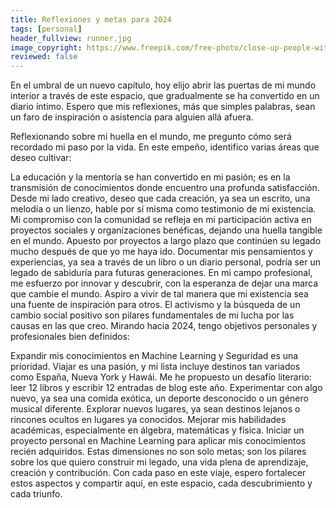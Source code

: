 ```yaml
---
title: Reflexiones y metas para 2024
tags: [personal]
header_fullview: runner.jpg
image_copyright: https://www.freepik.com/free-photo/close-up-people-with-thumbs-up_15501126.htm
reviewed: false
---
```

En el umbral de un nuevo capítulo, hoy elijo abrir las puertas de mi mundo interior a través de este espacio, que gradualmente se ha convertido en un diario íntimo. Espero que mis reflexiones, más que simples palabras, sean un faro de inspiración o asistencia para alguien allá afuera.

Reflexionando sobre mi huella en el mundo, me pregunto cómo será recordado mi paso por la vida. En este empeño, identifico varias áreas que deseo cultivar:

La educación y la mentoría se han convertido en mi pasión; es en la transmisión de conocimientos donde encuentro una profunda satisfacción.
Desde mi lado creativo, deseo que cada creación, ya sea un escrito, una melodía o un lienzo, hable por sí misma como testimonio de mi existencia.
Mi compromiso con la comunidad se refleja en mi participación activa en proyectos sociales y organizaciones benéficas, dejando una huella tangible en el mundo.
Apuesto por proyectos a largo plazo que continúen su legado mucho después de que yo me haya ido.
Documentar mis pensamientos y experiencias, ya sea a través de un libro o un diario personal, podría ser un legado de sabiduría para futuras generaciones.
En mi campo profesional, me esfuerzo por innovar y descubrir, con la esperanza de dejar una marca que cambie el mundo.
Aspiro a vivir de tal manera que mi existencia sea una fuente de inspiración para otros.
El activismo y la búsqueda de un cambio social positivo son pilares fundamentales de mi lucha por las causas en las que creo.
Mirando hacia 2024, tengo objetivos personales y profesionales bien definidos:

Expandir mis conocimientos en Machine Learning y Seguridad es una prioridad.
Viajar es una pasión, y mi lista incluye destinos tan variados como España, Nueva York y Hawái.
Me he propuesto un desafío literario: leer 12 libros y escribir 12 entradas de blog este año.
Experimentar con algo nuevo, ya sea una comida exótica, un deporte desconocido o un género musical diferente.
Explorar nuevos lugares, ya sean destinos lejanos o rincones ocultos en lugares ya conocidos.
Mejorar mis habilidades académicas, especialmente en álgebra, matemáticas y física.
Iniciar un proyecto personal en Machine Learning para aplicar mis conocimientos recién adquiridos.
Estas dimensiones no son solo metas; son los pilares sobre los que quiero construir mi legado, una vida plena de aprendizaje, creación y contribución. Con cada paso en este viaje, espero fortalecer estos aspectos y compartir aquí, en este espacio, cada descubrimiento y cada triunfo.